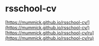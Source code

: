 # rsschool-cv

[https://mummick.github.io/rsschool-cv/](https://mummick.github.io/rsschool-cv/)  
[https://mummick.github.io/rsschool-cv/ru](https://mummick.github.io/rsschool-cv/ru)

